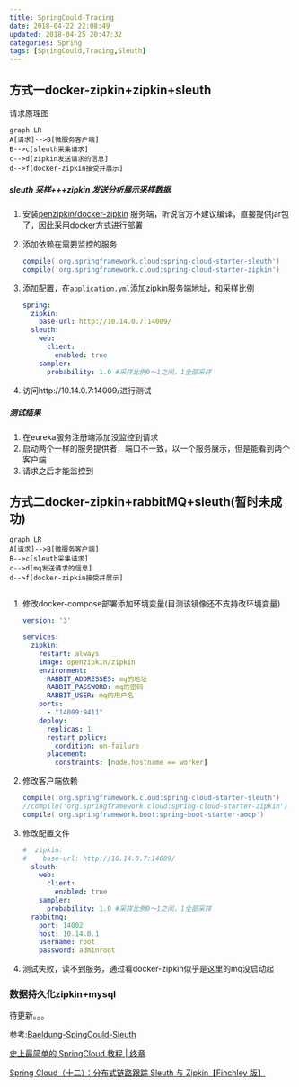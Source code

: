 ```yaml
---
title: SpringCould-Tracing
date: 2018-04-22 22:08:49
updated: 2018-04-25 20:47:32
categories: Spring
tags: [SpringCould,Tracing,Sleuth]
---
```


## 方式一docker-zipkin+zipkin+sleuth

请求原理图

```mermaid
graph LR
A[请求]-->B[微服务客户端]
B-->c[sleuth采集请求]
c-->d[zipkin发送请求的信息]
d-->f[docker-zipkin接受并展示]
```

##### sleuth 采样+++zipkin 发送分析展示采样数据

1. 安装[penzipkin/docker-zipkin](https://github.com/openzipkin/docker-zipkin) 服务端，听说官方不建议编译，直接提供jar包了，因此采用docker方式进行部署

2. 添加依赖在需要监控的服务

   ```groovy
   compile('org.springframework.cloud:spring-cloud-starter-sleuth')
   compile('org.springframework.cloud:spring-cloud-starter-zipkin')
   ```

3. 添加配置，在`application.yml`添加zipkin服务端地址，和采样比例

   ```yaml
   spring:
     zipkin:
       base-url: http://10.14.0.7:14009/
     sleuth:
       web:
         client:
           enabled: true
       sampler:
         probability: 1.0 #采样比例0～1之间，1全部采样
   ```

4. 访问http://10.14.0.7:14009/进行测试

##### 测试结果

1. 在eureka服务注册端添加没监控到请求
2. 启动两个一样的服务提供者，端口不一致，以一个服务展示，但是能看到两个客户端
3. 请求之后才能监控到

## 方式二docker-zipkin+rabbitMQ+sleuth(暂时未成功)

```mermaid
graph LR
A[请求]-->B[微服务客户端]
B-->c[sleuth采集请求]
c-->d[mq发送请求的信息]
d-->f[docker-zipkin接受并展示]
```

```groovy

```

1. 修改docker-compose部署添加环境变量(目测该镜像还不支持改环境变量)

   ```yaml
   version: '3'

   services:
     zipkin:
       restart: always
       image: openzipkin/zipkin
       environment:
         RABBIT_ADDRESSES: mq的地址
         RABBIT_PASSWORD: mq的密码
         RABBIT_USER: mq的用户名
       ports:
         - "14009:9411"
       deploy:
         replicas: 1
         restart_policy:
           condition: on-failure
         placement:
           constraints: [node.hostname == worker]
   ```

2. 修改客户端依赖

   ```groovy
   compile('org.springframework.cloud:spring-cloud-starter-sleuth')
   //compile('org.springframework.cloud:spring-cloud-starter-zipkin')  //注释这句
   compile('org.springframework.boot:spring-boot-starter-amqp')
   ```

3. 修改配置文件

   ```yaml
   #  zipkin:
   #    base-url: http://10.14.0.7:14009/
     sleuth:
       web:
         client:
           enabled: true
       sampler:
         probability: 1.0 #采样比例0～1之间，1全部采样
     rabbitmq:
       port: 14002
       host: 10.14.0.1
       username: root
       password: adminroot
   ```

4. 测试失败，读不到服务，通过看docker-zipkin似乎是这里的mq没启动起

### 数据持久化zipkin+mysql

待更新。。。







参考:[Baeldung-SpingCould-Sleuth](http://www.baeldung.com/spring-cloud-sleuth-single-application)

[史上最简单的 SpringCloud 教程 | 终章](https://blog.csdn.net/forezp/article/details/70148833)

[Spring Cloud（十二）：分布式链路跟踪 Sleuth 与 Zipkin【Finchley 版】](https://windmt.com/2018/04/24/spring-cloud-12-sleuth-zipkin/)



